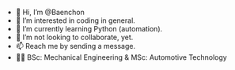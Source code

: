 - 👋 Hi, I’m @Baenchon
- 👀 I’m interested in coding in general.
- 🌱 I’m currently learning Python (automation).
- 💞️ I’m not looking to collaborate, yet.
- 📫 Reach me by sending a message.
- 👨‍🎓 BSc: Mechanical Engineering & MSc: Automotive Technology

<!---
Baenchon/Baenchon is a ✨ special ✨ repository because its `README.md` (this file) appears on your GitHub profile.
You can click the Preview link to take a look at your changes.
--->
